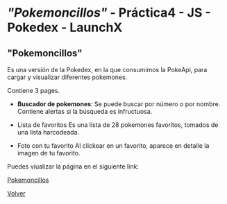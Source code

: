# ***"Pokemoncillos"*** - Práctica4 - JS - Pokedex - LaunchX

## "Pokemoncillos"

Es una versión de la Pokedex, en la que consumimos la PokeApi, para cargar y visualizar diferentes pokemones.

Contiene 3 pages.
 - **Buscador de pokemones**: 
      Se puede buscar por número o por nombre. Contiene alertas si la búsqueda es infructuosa.
      
 - Lista de favoritos
      Es una lista de 28 pokemones favoritos, tomados de una lista harcodeada.
 
 - Foto con tu favorito
      Al clickear en un favorito, aparece en detalle la imagen de tu favorito.
      
 Puedes viualizar la página en el siguiente link:
 
 [Pokemoncillos](https://pokemoncillos.netlify.app/)

[Volver](../README.md)
